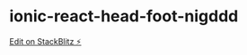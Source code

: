 # ionic-react-head-foot-nigddd

[Edit on StackBlitz ⚡️](https://stackblitz.com/edit/ionic-react-head-foot-nigddd)